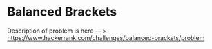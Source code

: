 # Balanced Brackets
Description of problem is here -- > https://www.hackerrank.com/challenges/balanced-brackets/problem